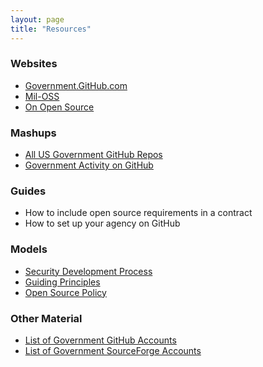 ```yaml
---
layout: page
title: "Resources"
---
```


### Websites
* [Government.GitHub.com](http://Government.GitHub.com)
* [Mil-OSS](http://mil-oss.org/)
* [On Open Source](https://github.com/onopensource)

### Mashups
* [All US Government GitHub Repos](http://www.govcode.org)
* [Government Activity on GitHub](http://ada.mbecker.cc/USAxGITHUB/)

### Guides
* How to include open source requirements in a contract
* How to set up your agency on GitHub 

### Models
* [Security Development Process](http://18f.github.io/open-source-program/pages/model_security_development_process.html)
* [Guiding Principles](http://18f.github.io/open-source-program/pages/guiding_principles.html)
* [Open Source Policy](http://18f.github.io/open-source-program/pages/model_oss_policy.html)


### Other Material 
* [List of Government GitHub Accounts](http://registry.usa.gov/accounts?service_id=github)
* [List of Government SourceForge Accounts](http://18f.github.io/open-source-program/pages/list_of_sourceforge_accounts.html)


